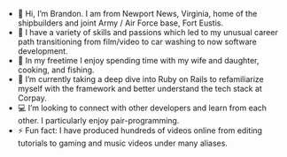 - 👋 Hi, I’m Brandon. I am from Newport News, Virginia, home of the shipbuilders and joint Army / Air Force base, Fort Eustis.
- 👀 I have a variety of skills and passions which led to my unusual career path transitioning from film/video to car washing to now software development.
- 🎣 In my freetime I enjoy spending time with my wife and daughter, cooking, and fishing.
- 🌱 I’m currently taking a deep dive into Ruby on Rails to refamiliarize myself with the framework and better understand the tech stack at Corpay.
- 💻 I’m looking to connect with other developers and learn from each other. I particularly enjoy pair-programming.
- ⚡ Fun fact: I have produced hundreds of videos online from editing tutorials to gaming and music videos under many aliases.

